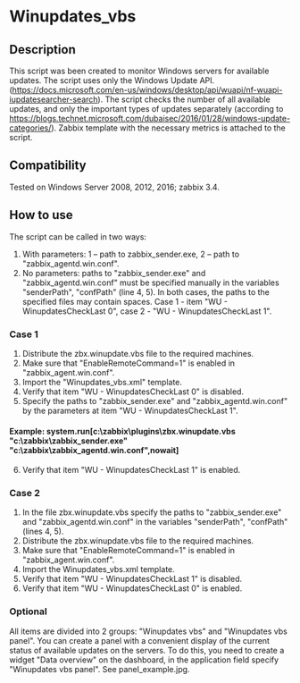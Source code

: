 # Winupdates_vbs
## Description
  This script was been created to monitor Windows servers for available updates. The script uses only the Windows Update API. (https://docs.microsoft.com/en-us/windows/desktop/api/wuapi/nf-wuapi-iupdatesearcher-search). 
  The script checks the number of all available updates, and only the important types of updates separately (according to https://blogs.technet.microsoft.com/dubaisec/2016/01/28/windows-update-categories/).
  Zabbix template with the necessary metrics is attached to the script.
## Compatibility
  Tested on Windows Server 2008, 2012, 2016; zabbix 3.4.
## How to use
  The script can be called in two ways:
  1. With parameters: 1 – path to zabbix_sender.exe, 2 – path to "zabbix_agentd.win.conf".
  2. No parameters: paths to "zabbix_sender.exe" and "zabbix_agentd.win.conf" must be specified manually in the variables "senderPath", "confPath" (line 4, 5).
  In both cases, the paths to the specified files may contain spaces.
  Case 1 - item "WU - WinupdatesCheckLast 0", case 2 - "WU - WinupdatesCheckLast 1".
### Case 1
  1. Distribute the zbx.winupdate.vbs file to the required machines.
  2. Make sure that "EnableRemoteCommand=1" is enabled in "zabbix_agent.win.conf".
  3. Import the "Winupdates_vbs.xml" template.
  4. Verify that item "WU - WinupdatesCheckLast 0" is disabled.
  5. Specify the paths to "zabbix_sender.exe" and "zabbix_agentd.win.conf" by the parameters at item "WU - WinupdatesCheckLast 1".
####  Example: system.run[c:\zabbix\plugins\zbx.winupdate.vbs "c:\zabbix\zabbix_sender.exe" "c:\zabbix\zabbix_agentd.win.conf",nowait]
  6. Verify that item "WU - WinupdatesCheckLast 1" is enabled.
### Case 2
  1. In the file zbx.winupdate.vbs specify the paths to "zabbix_sender.exe" and "zabbix_agentd.win.conf" in the variables "senderPath", "confPath" (lines 4, 5).
  2. Distribute the zbx.winupdate.vbs file to the required machines.
  3. Make sure that "EnableRemoteCommand=1" is enabled in "zabbix_agent.win.conf".
  4. Import the Winupdates_vbs.xml template.
  5. Verify that item "WU - WinupdatesCheckLast 1" is disabled.
  6. Verify that item "WU - WinupdatesCheckLast 0" is enabled.
### Optional
  All items are divided into 2 groups: "Winupdates vbs" and "Winupdates vbs panel". You can create a panel with a convenient display of the current status of available updates on the servers. 
  To do this, you need to create a widget "Data overview" on the dashboard, in the application field specify "Winupdates vbs panel".
  See panel_example.jpg.
